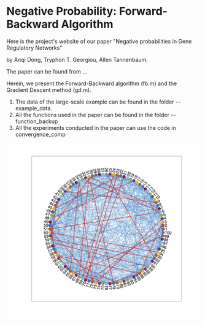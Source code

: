 # Negative Probability: Forward-Backward Algorithm
Here is the project's website of our paper "Negative probabilities in Gene Regulatory Networks"

by Anqi Dong, Tryphon T. Georgiou, Allen Tannenbaum.

The paper can be found from ...

Herein, we present the Forward-Backward algorithm (fb.m) and the Gradient Descent method (gd.m). 

1. The data of the large-scale example can be found in the folder -- example_data.
2. All the functions used in the paper can be found in the folder -- function_backup 
3. All the experiments conducted in the paper can use the code in convergence_comp

![alt text](https://github.com/dytroshut/negative-probability-forward-backward/blob/main/gene_network.png)
